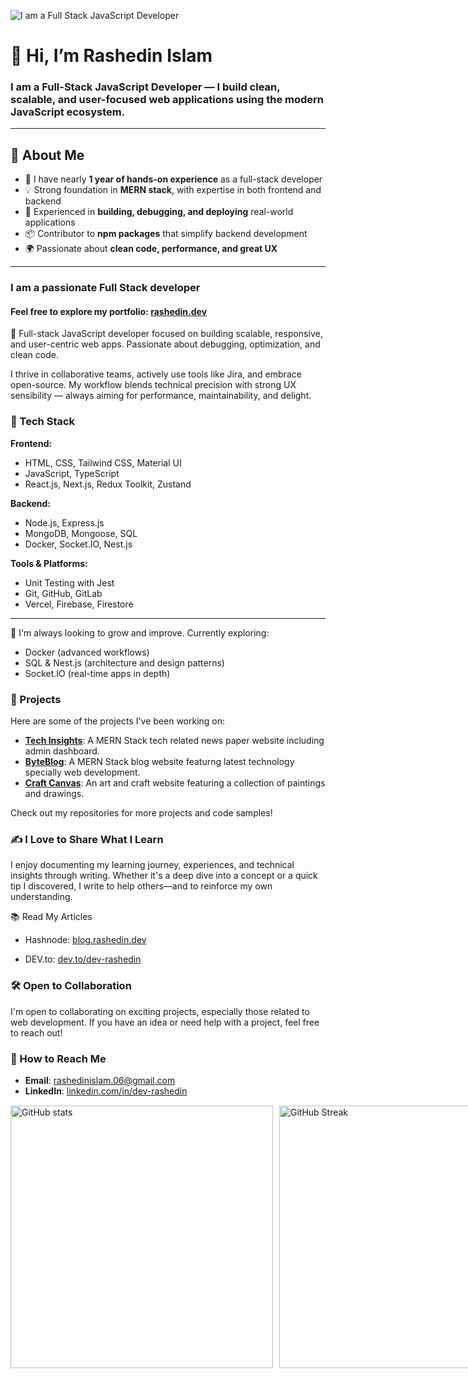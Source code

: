 ![I am a Full Stack JavaScript Developer](https://i.imgur.com/a8KjbkV.png)

# 👋 Hi, I’m Rashedin Islam

### **I am a Full-Stack JavaScript Developer** — I build clean, scalable, and user-focused web applications using the modern JavaScript ecosystem.

---

## 🚀 About Me

- 💼 I have nearly **1 year of hands-on experience** as a full-stack developer
- 💡 Strong foundation in **MERN stack**, with expertise in both frontend and backend
- 🔧 Experienced in **building, debugging, and deploying** real-world applications
- 📦 Contributor to **npm packages** that simplify backend development
- 🌍 Passionate about **clean code, performance, and great UX**

---

### I am a passionate Full Stack developer
#### Feel free to explore my portfolio: [rashedin.dev](https://www.rashedin.dev)

🚀 Full-stack JavaScript developer focused on building scalable, responsive, and user-centric web apps. Passionate about debugging, optimization, and clean code.

I thrive in collaborative teams, actively use tools like Jira, and embrace open-source. My workflow blends technical precision with strong UX sensibility — always aiming for performance, maintainability, and delight.

### 🔧 Tech Stack

**Frontend:**  
 - HTML, CSS, Tailwind CSS, Material UI  
 - JavaScript, TypeScript  
 - React.js, Next.js, Redux Toolkit, Zustand

**Backend:**  
 - Node.js, Express.js  
 - MongoDB, Mongoose, SQL  
 - Docker, Socket.IO, Nest.js

**Tools & Platforms:**  
 - Unit Testing with Jest  
 - Git, GitHub, GitLab  
 - Vercel, Firebase, Firestore

---

🔭 I'm always looking to grow and improve. Currently exploring:

 - Docker (advanced workflows)  
 - SQL & Nest.js (architecture and design patterns)  
 - Socket.IO (real-time apps in depth)

### 🚀 Projects

Here are some of the projects I've been working on:


- **[Tech Insights](https://tech-insights-d2159.web.app)**: A MERN Stack tech related news paper  website including admin dashboard.
- **[ByteBlog](https://byteblog-da679.web.app)**: A MERN Stack blog website featurng latest technology specially web development.
- **[Craft Canvas](https://a10-assignment-project.web.app)**: An art and craft website featuring a collection of paintings and drawings.

Check out my repositories for more projects and code samples!

### ✍️ I Love to Share What I Learn

I enjoy documenting my learning journey, experiences, and technical insights through writing. Whether it's a deep dive into a concept or a quick tip I discovered, 
I write to help others—and to reinforce my own understanding.

📚 Read My Articles

- Hashnode: [blog.rashedin.dev](https://blog.rashedin.dev/)

- DEV.to: [dev.to/dev-rashedin](https://dev.to/dev-rashedin)

### 🛠️ Open to Collaboration

I'm open to collaborating on exciting projects, especially those related to web development. If you have an idea or need help with a project, feel free to reach out!

### 🤝 How to Reach Me

- **Email**: [rashedinislam.06@gmail.com](mailto:rashedinislam.06@gmail.com)
- **LinkedIn**: [linkedin.com/in/dev-rashedin](https://www.linkedin.com/in/dev-rashedin)  


 


<div style="display: flex; justify-content: space-between; margin-bottom: 20px; margin-top: 15px;">
    <img src="https://github-readme-stats.vercel.app/api?username=dev-rashedin&show_icons=true&theme=merko&count_private=true" alt="GitHub stats" style="width: 420px;">
    <a href="https://git.io/streak-stats" style="margin-left: 10px;">
        <img src="https://streak-stats.demolab.com?user=dev-rashedin&theme=merko&card_height=207" alt="GitHub Streak" style="width: 420px;">
    </a>
</div>

